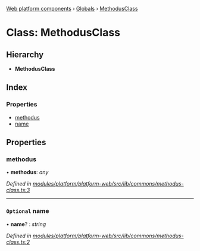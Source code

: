 [Web platform components](../README.md) › [Globals](../globals.md) › [MethodusClass](methodusclass.md)

# Class: MethodusClass

## Hierarchy

* **MethodusClass**

## Index

### Properties

* [methodus](methodusclass.md#methodus)
* [name](methodusclass.md#optional-name)

## Properties

###  methodus

• **methodus**: *any*

*Defined in [modules/platform/platform-web/src/lib/commons/methodus-class.ts:3](https://github.com/nodulusteam/methodus.dev/blob/0787b65/modules/platform/platform-web/src/lib/commons/methodus-class.ts#L3)*

___

### `Optional` name

• **name**? : *string*

*Defined in [modules/platform/platform-web/src/lib/commons/methodus-class.ts:2](https://github.com/nodulusteam/methodus.dev/blob/0787b65/modules/platform/platform-web/src/lib/commons/methodus-class.ts#L2)*
